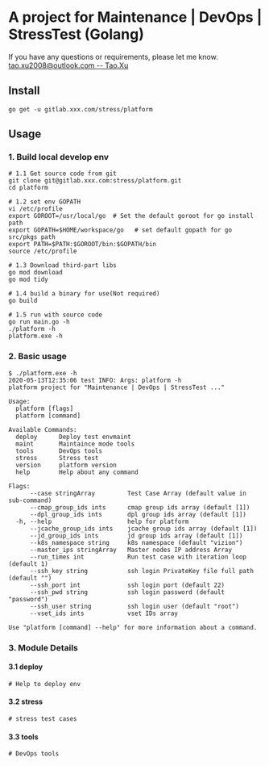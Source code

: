 # A project for Maintenance | DevOps | StressTest (Golang)

If you have any questions or requirements, please let me know.
[tao.xu2008@outlook.com -- Tao.Xu](tao.xu2008@outlook.com)

## Install

```shell
go get -u gitlab.xxx.com/stress/platform
```

## Usage

### 1. Build local develop env

```shell
# 1.1 Get source code from git
git clone git@gitlab.xxx.com:stress/platform.git
cd platform

# 1.2 set env GOPATH
vi /etc/profile
export GOROOT=/usr/local/go  # Set the default goroot for go install path
export GOPATH=$HOME/workspace/go   # set default gopath for go src/pkgs path
export PATH=$PATH:$GOROOT/bin:$GOPATH/bin
source /etc/profile

# 1.3 Download third-part libs
go mod download
go mod tidy

# 1.4 build a binary for use(Not required)
go build

# 1.5 run with source code
go run main.go -h
./platform -h
platform.exe -h
```

### 2. Basic usage

```shell
$ ./platform.exe -h
2020-05-13T12:35:06 test INFO: Args: platform -h
platform project for "Maintenance | DevOps | StressTest ..."

Usage:
  platform [flags]
  platform [command]

Available Commands:
  deploy      Deploy test envmaint
  maint       Maintaince mode tools
  tools       DevOps tools
  stress      Stress test
  version     platform version
  help        Help about any command

Flags:
      --case stringArray         Test Case Array (default value in sub-command)
      --cmap_group_ids ints      cmap group ids array (default [1])
      --dpl_group_ids ints       dpl group ids array (default [1])
  -h, --help                     help for platform
      --jcache_group_ids ints    jcache group ids array (default [1])
      --jd_group_ids ints        jd group ids array (default [1])
      --k8s_namespace string     k8s namespace (default "vizion")
      --master_ips stringArray   Master nodes IP address Array
      --run_times int            Run test case with iteration loop (default 1)
      --ssh_key string           ssh login PrivateKey file full path (default "")
      --ssh_port int             ssh login port (default 22)
      --ssh_pwd string           ssh login password (default "password")
      --ssh_user string          ssh login user (default "root")
      --vset_ids ints            vset IDs array

Use "platform [command] --help" for more information about a command.
```

### 3. Module Details

#### 3.1 deploy

```shell
# Help to deploy env
```

#### 3.2 stress

```shell
# stress test cases
```

#### 3.3 tools

```shell
# DevOps tools
```
